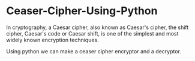 # Ceaser-Cipher-Using-Python
In cryptography, a Caesar cipher, also known as Caesar's cipher, the shift cipher, Caesar's code or Caesar shift, is one of the simplest and most widely known encryption techniques.

Using python we can make a ceaser cipher encryptor and a decryptor.
